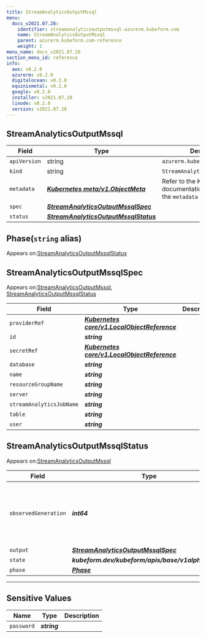 ```yaml
---
title: StreamAnalyticsOutputMssql
menu:
  docs_v2021.07.28:
    identifier: streamanalyticsoutputmssql-azurerm.kubeform.com
    name: StreamAnalyticsOutputMssql
    parent: azurerm.kubeform.com-reference
    weight: 1
menu_name: docs_v2021.07.28
section_menu_id: reference
info:
  aws: v0.2.0
  azurerm: v0.2.0
  digitalocean: v0.2.0
  equinixmetal: v0.2.0
  google: v0.2.0
  installer: v2021.07.28
  linode: v0.2.0
  version: v2021.07.28
---
```


## StreamAnalyticsOutputMssql
| Field | Type | Description |
| ------ | ----- | ----------- |
| `apiVersion` | string | `azurerm.kubeform.com/v1alpha1` |
|    `kind` | string | `StreamAnalyticsOutputMssql` |
| `metadata` | ***[Kubernetes meta/v1.ObjectMeta](https://v1-18.docs.kubernetes.io/docs/reference/generated/kubernetes-api/v1.18/#objectmeta-v1-meta)***|Refer to the Kubernetes API documentation for the fields of the `metadata` field.|
| `spec` | ***[StreamAnalyticsOutputMssqlSpec](#streamanalyticsoutputmssqlspec)***||
| `status` | ***[StreamAnalyticsOutputMssqlStatus](#streamanalyticsoutputmssqlstatus)***||
## Phase(`string` alias)

Appears on:[StreamAnalyticsOutputMssqlStatus](#streamanalyticsoutputmssqlstatus)

## StreamAnalyticsOutputMssqlSpec

Appears on:[StreamAnalyticsOutputMssql](#streamanalyticsoutputmssql), [StreamAnalyticsOutputMssqlStatus](#streamanalyticsoutputmssqlstatus)

| Field | Type | Description |
| ------ | ----- | ----------- |
| `providerRef` | ***[Kubernetes core/v1.LocalObjectReference](https://v1-18.docs.kubernetes.io/docs/reference/generated/kubernetes-api/v1.18/#localobjectreference-v1-core)***||
| `id` | ***string***||
| `secretRef` | ***[Kubernetes core/v1.LocalObjectReference](https://v1-18.docs.kubernetes.io/docs/reference/generated/kubernetes-api/v1.18/#localobjectreference-v1-core)***||
| `database` | ***string***||
| `name` | ***string***||
| `resourceGroupName` | ***string***||
| `server` | ***string***||
| `streamAnalyticsJobName` | ***string***||
| `table` | ***string***||
| `user` | ***string***||
## StreamAnalyticsOutputMssqlStatus

Appears on:[StreamAnalyticsOutputMssql](#streamanalyticsoutputmssql)

| Field | Type | Description |
| ------ | ----- | ----------- |
| `observedGeneration` | ***int64***| ***(Optional)*** Resource generation, which is updated on mutation by the API Server.|
| `output` | ***[StreamAnalyticsOutputMssqlSpec](#streamanalyticsoutputmssqlspec)***| ***(Optional)*** |
| `state` | ***kubeform.dev/kubeform/apis/base/v1alpha1.State***| ***(Optional)*** |
| `phase` | ***[Phase](#phase)***| ***(Optional)*** |
---
## Sensitive Values
| Name | Type | Description |
|------|------|-------------|
| `password` | ***string*** ||
